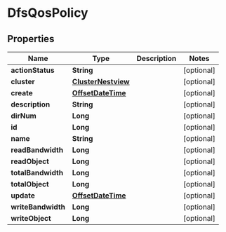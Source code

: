# DfsQosPolicy

## Properties
Name | Type | Description | Notes
------------ | ------------- | ------------- | -------------
**actionStatus** | **String** |  |  [optional]
**cluster** | [**ClusterNestview**](ClusterNestview.md) |  |  [optional]
**create** | [**OffsetDateTime**](OffsetDateTime.md) |  |  [optional]
**description** | **String** |  |  [optional]
**dirNum** | **Long** |  |  [optional]
**id** | **Long** |  |  [optional]
**name** | **String** |  |  [optional]
**readBandwidth** | **Long** |  |  [optional]
**readObject** | **Long** |  |  [optional]
**totalBandwidth** | **Long** |  |  [optional]
**totalObject** | **Long** |  |  [optional]
**update** | [**OffsetDateTime**](OffsetDateTime.md) |  |  [optional]
**writeBandwidth** | **Long** |  |  [optional]
**writeObject** | **Long** |  |  [optional]
